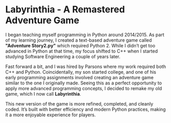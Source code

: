 # Labyrinthia - A Remastered Adventure Game

I began teaching myself programming in Python around 2014/2015. As part of my learning journey, 
I created a text-based adventure game called <strong>"Adventure Story2.py"</strong> which required Python 2. 
While I didn’t get too advanced in Python at that time, my focus shifted to C++ when I started studying Software 
Engineering a couple of years later.

<p>Fast forward a bit, and I was hired by Parsons where my work required both C++ and Python. Coincidentally, 
my son started college, and one of his early programming assignments involved creating an adventure game similar 
to the one I originally made. Seeing this as a perfect opportunity to apply more advanced programming concepts, 
I decided to remake my old game, which I now call <strong>Labyrinthia</strong>.</p>

<p>This new version of the game is more refined, completed, and cleanly coded. It’s built with better efficiency 
and modern Python practices, making it a more enjoyable experience for players.</p>
